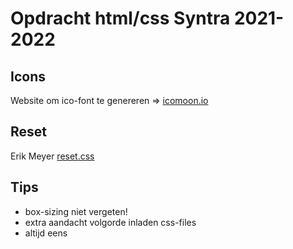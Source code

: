 # Opdracht html/css Syntra 2021-2022

## Icons

Website om ico-font te genereren => [icomoon.io](https://icomoon.io)

## Reset

Erik Meyer [reset.css](https://meyerweb.com/eric/tools/css/reset/)

## Tips

- box-sizing niet vergeten!
- extra aandacht volgorde inladen css-files
- altijd eens

